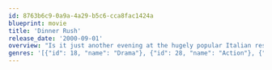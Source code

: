 ```yaml
---
id: 8763b6c9-0a9a-4a29-b5c6-cca8fac1424a
blueprint: movie
title: 'Dinner Rush'
release_date: '2000-09-01'
overview: "Is it just another evening at the hugely popular Italian restaurant of proprietor and bookmaker Louis Cropa in New York? Anything but as tonight's guests include; a local police detective and his wife specially invited by the owner; on the balcony rival bookmaker gangsters from Queens who want to become partners in the restaurant; in the corner renowned food critic 'the food nymph' is her usual demanding self; and at the bar, seemingly unnoticed, is Ken. As the evening continues enter Duncan, inveterate gambler and sous-chef on-the-line in the frenetic kitchen downstairs, who acts as the catalyst that causes the evening to draw to its inevitable, explosive, deadly conclusion."
genres: '[{"id": 18, "name": "Drama"}, {"id": 28, "name": "Action"}, {"id": 53, "name": "Thriller"}]'
---
```

